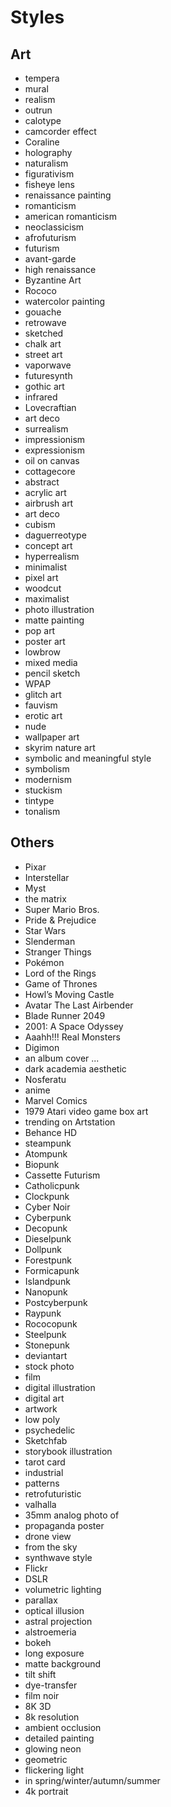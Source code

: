 # Styles

## Art

- tempera
- mural
- realism
- outrun
- calotype
- camcorder effect
- Coraline
- holography
- naturalism
- figurativism
- fisheye lens
- renaissance painting
- romanticism
- american romanticism
- neoclassicism
- afrofuturism
- futurism
- avant-garde
- high renaissance
- Byzantine Art
- Rococo
- watercolor painting
- gouache
- retrowave
- sketched
- chalk art
- street art
- vaporwave
- futuresynth
- gothic art
- infrared
- Lovecraftian
- art deco
- surrealism
- impressionism
- expressionism
- oil on canvas
- cottagecore
- abstract
- acrylic art
- airbrush art
- art deco
- cubism
- daguerreotype
- concept art
- hyperrealism
- minimalist
- pixel art
- woodcut
- maximalist
- photo illustration
- matte painting
- pop art
- poster art
- lowbrow
- mixed media
- pencil sketch
- WPAP
- glitch art
- fauvism
- erotic art
- nude
- wallpaper art
- skyrim nature art
- symbolic and meaningful style
- symbolism
- modernism
- stuckism
- tintype
- tonalism

## Others

- Pixar
- Interstellar
- Myst
- the matrix
- Super Mario Bros.
- Pride & Prejudice
- Star Wars
- Slenderman
- Stranger Things
- Pokémon
- Lord of the Rings
- Game of Thrones
- Howl’s Moving Castle
- Avatar The Last Airbender
- Blade Runner 2049
- 2001: A Space Odyssey
- Aaahh!!! Real Monsters
- Digimon
- an album cover ...
- dark academia aesthetic
- Nosferatu
- anime
- Marvel Comics
- 1979 Atari video game box art
- trending on Artstation
- Behance HD
- steampunk
- Atompunk
- Biopunk
- Cassette Futurism
- Catholicpunk
- Clockpunk
- Cyber Noir
- Cyberpunk
- Decopunk
- Dieselpunk
- Dollpunk
- Forestpunk
- Formicapunk
- Islandpunk
- Nanopunk
- Postcyberpunk
- Raypunk
- Rococopunk
- Steelpunk
- Stonepunk
- deviantart
- stock photo
- film
- digital illustration
- digital art
- artwork
- low poly
- psychedelic
- Sketchfab
- storybook illustration
- tarot card
- industrial
- patterns
- retrofuturistic
- valhalla
- 35mm analog photo of
- propaganda poster
- drone view
- from the sky
- synthwave style
- Flickr
- DSLR
- volumetric lighting
- parallax
- optical illusion
- astral projection
- alstroemeria
- bokeh
- long exposure
- matte background
- tilt shift
- dye-transfer
- film noir
- 8K 3D
- 8k resolution
- ambient occlusion
- detailed painting
- glowing neon
- geometric
- flickering light
- in spring/winter/autumn/summer
- 4k portrait